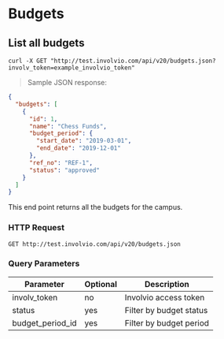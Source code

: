# Budgets

## List all budgets

```shell
curl -X GET "http://test.involvio.com/api/v20/budgets.json?involv_token=example_involvio_token"
```

> Sample JSON response:

```json
{
  "budgets": [
    {
      "id": 1,
      "name": "Chess Funds",
      "budget_period": {
        "start_date": "2019-03-01",
        "end_date": "2019-12-01"
      },
      "ref_no": "REF-1",
      "status": "approved"
    }
  ]
}
```

This end point returns all the budgets for the campus.

### HTTP Request

`GET http://test.involvio.com/api/v20/budgets.json`

### Query Parameters

Parameter | Optional | Description
--------- | -------- | -----------
involv_token | no | Involvio access token
status | yes | Filter by budget status
budget_period_id | yes | Filter by budget period
